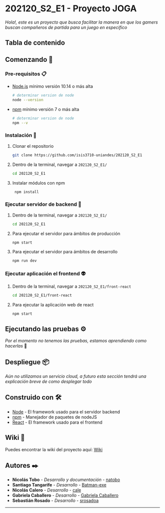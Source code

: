 
# 202120_S2_E1 - Proyecto JOGA

_Hola!, este es un proyecto que busca facilitar la manera en que los gamers buscan compañeros de partida para un juego en específico_


## Tabla de contenido

## Comenzando 🚀

### Pre-requisitos 📋

- [Node.js](https://nodejs.org) mínimo versión 10.14 o más alta

  ```bash
  # determinar version de node
  node --version
  ```
- [npm](https://www.npmjs.com/) mínimo versión 7 o más alta

  ```bash
  # determinar version de node
  npm --v
  ```
### Instalación 🔧 

1. Clonar el repositorio

   ```bash
   git clone https://github.com/isis3710-uniandes/202120_S2_E1
   ```

2. Dentro de la terminal, navegar a `202120_S2_E1/`
   ```bash
   cd 202120_S2_E1
   ```
3. Instalar módulos con npm
   ```bash
    npm install
   ``` 

### Ejecutar servidor de backend 🤖
1. Dentro de la terminal, navegar a `202120_S2_E1/`
   ```bash
   cd 202120_S2_E1
   ```
2. Para ejecutar el servidor para ámbitos de producción
   ```bash
   npm start
   ```
3. Para ejecutar el servidor para ámbitos de desarrollo
   ```bash
   npm run dev
   ```

### Ejecutar aplicación el frontend 👽
1. Dentro de la terminal, navegar a `202120_S2_E1/front-react`
   ```bash
   cd 202120_S2_E1/front-react
   ```
2. Para ejecutar la aplicación web de react
   ```bash
   npm start
   ```

## Ejecutando las pruebas ⚙️

_Por el momento no tenemos las pruebas, estamos aprendiendo como hacerlas_ 🤖

## Despliegue 📦

_Aún no utilizamos un servicio cloud, a futuro esta sección tendrá una explicación breve de como desplegar todo_ 

## Construido con 🛠️

- [Node](http://www.dropwizard.io/1.0.2/docs/) - El framework usado para el servidor backend
- [npm](https://maven.apache.org/) - Manejador de paquetes de nodeJS
- [React](https://es.reactjs.org/) - El framework usado para el frontend

## Wiki 📖

Puedes encontrar la wiki del proyecto aquí: [Wiki](https://github.com/isis3710-uniandes/202120_S2_E1/wiki)

## Autores ✒️

- **Nicolás Tobo** - _Desarrollo y documentación_ - [natobo](https://github.com/natobo)
- **Santiago Tangarife** - _Desarrollo_ - [Batman-exe](https://github.com/Batman-exe)
- **Nicolás Calero** - _Desarrollo_ - [cale](https://github.com/necalero)
- **Gabriela Caballero** - _Desarrollo_ - [Gabriela Caballero](https://github.com/gcaballeroduran)
- **Sebastián Rosado** - _Desarrollo_ - [srosadoa](https://github.com/srosadoa)
  
---
